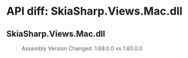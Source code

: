 # API diff: SkiaSharp.Views.Mac.dll

## SkiaSharp.Views.Mac.dll

> Assembly Version Changed: 1.68.0.0 vs 1.60.0.0

